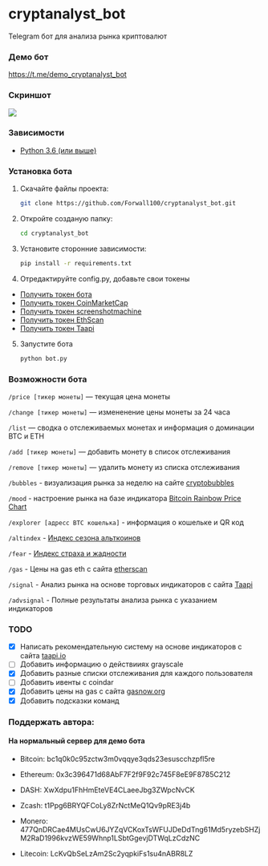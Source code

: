 # cryptanalyst_bot
Telegram бот для анализа рынка криптовалют

### Демо бот
https://t.me/demo_cryptanalyst_bot

### Скриншот
![](https://i.imgur.com/5JBtHcx.png)


### Зависимости
* [Python 3.6 (или выше)](https://www.python.org/)

### Установка бота
1. Скачайте файлы проекта:
   ```bash
   git clone https://github.com/Forwall100/cryptanalyst_bot.git
   ```
   
2. Откройте созданую папку:
   ```bash
   cd cryptanalyst_bot
   ```

3. Установите сторонние зависимости:
   ```bash
   pip install -r requirements.txt
   ```

4. Отредактируйте config.py, добавьте свои токены
* [Получить токен бота](https://t.me/BotFather)
* [Получить токен CoinMarketCap](https://coinmarketcap.com/api/)
* [Получить токен screenshotmachine](https://www.screenshotmachine.com/)
* [Получить токен EthScan](https://etherscan.io/)
* [Получить токен Taapi](https://taapi.io/)

5. Запустите бота
    ```bash
    python bot.py
    ```

### Возможности бота
```/price [тикер монеты]``` — текущая цена монеты

```/change [тикер монеты]``` — измененение цены монеты за 24 часа  

```/list``` — сводка о отслеживаемых монетах и информация о доминации BTC и ETH

```/add [тикер монеты]``` — добавить монету в список отслеживания  

```/remove [тикер монеты]``` — удалить монету из списка отслеживания  

```/bubbles``` - визуализация рынка за неделю на сайте [cryptobubbles](https://cryptobubbles.net/)

```/mood``` - настроение рынка на базе индикатора [Bitcoin Rainbow Price Chart](https://www.blockchaincenter.net/bitcoin-rainbow-chart/)

```/explorer [адресс BTC кошелька]``` - информация о кошельке и QR код  

```/altindex``` - [Индекс сезона альткоинов](https://www.blockchaincenter.net/altcoin-season-index/)

```/fear``` - [Индекс страха и жадности](https://alternative.me/crypto/fear-and-greed-index/)

```/gas``` - Цены на gas eth с сайта [etherscan](https://etherscan.io/gastracker)

```/signal``` - Анализ рынка на основе торговых индикаторов с сайта [Taapi](https://taapi.io/)

```/advsignal``` - Полные результаты анализа рынка с указанием индикаторов

### TODO
- [X] Написать рекомендательную систему на основе индикаторов с сайта [taapi.io](https://taapi.io/)
- [ ] Добавить информацию о действииях grayscale
- [X] Добавить разные списки отслеживания для каждого пользователя
- [ ] Добавить ивенты с coindar
- [X] Добавить цены на gas с сайта [gasnow.org](https://www.gasnow.org/)
- [X] Добавить подсказки команд

### Поддержать автора:
#### На нормальный сервер для демо бота

* Bitcoin: bc1q0k0c95zctw3m0vqqye3qds23esuscchzpfl5re

* Ethereum: 0x3c396471d68AbF7F2f9F92c745F8eE9F8785C212

* DASH: XwXdpu1FhHmEteVE4CLaeeJbg3ZWpcNvCK

* Zcash: t1Ppg6BRYQFCoLy8ZrNctMeQ1Qv9pRE3j4b

* Monero: 477QnDRCae4MUsCwU6JYZqVCKoxTsWFUJDeDdTng61Md5ryzebSHZjM2RaD1996kvzWE59Whnp1LSbtGgevjDTWqLzCdzNC

* Litecoin: LcKvQbSeLzAm2Sc2yqpkiFs1su4nABR8LZ
